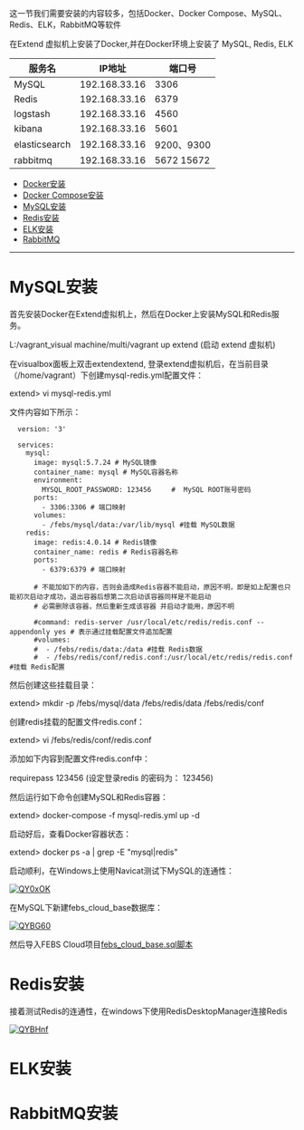 这一节我们需要安装的内容较多，包括Docker、Docker Compose、MySQL、Redis、ELK，RabbitMQ等软件

在Extend 虚拟机上安装了Docker,并在Docker环境上安装了 MySQL, Redis,  ELK

服务名	|IP地址	|端口号|
---|---|---|
MySQL	|192.168.33.16|	3306|
Redis	|192.168.33.16|	6379|
logstash	|192.168.33.16|	4560|
kibana	|192.168.33.16|	5601|
elasticsearch	|192.168.33.16|	9200、9300|
rabbitmq|192.168.33.16|5672 15672|

* [Docker安装](https://github.com/stevenli91748/Engineering-special/blob/master/Docker/docker%20for%20linux/README.md)
* [Docker Compose安装](https://github.com/stevenli91748/Engineering-special/blob/master/Docker/Docker%20Compose%E5%AE%89%E8%A3%85/Docker%20Compose%E5%AE%89%E8%A3%85.md)
* [MySQL安装](#MySQL安装)
* [Redis安装](#Redis安装)
* [ELK安装](#ELK安装)
* [RabbitMQ](#RabbitMQ安装)

---

# MySQL安装

首先安装Docker在Extend虚拟机上，然后在Docker上安装MySQL和Redis服务。

L:/vagrant_visual machine/multi/vagrant up extend         (启动 extend 虚拟机)

在visualbox面板上双击extendextend, 登录extend虚拟机后，在当前目录（/home/vagrant）下创建mysql-redis.yml配置文件：

extend> vi mysql-redis.yml

文件内容如下所示：

      version: '3'

      services:
        mysql:
          image: mysql:5.7.24 # MySQL镜像
          container_name: mysql # MySQL容器名称
          environment:
            MYSQL_ROOT_PASSWORD: 123456     #  MySQL ROOT账号密码
          ports:
            - 3306:3306 # 端口映射
          volumes:
            - /febs/mysql/data:/var/lib/mysql #挂载 MySQL数据
        redis:
          image: redis:4.0.14 # Redis镜像
          container_name: redis # Redis容器名称
          ports:
            - 6379:6379 # 端口映射
          
          # 不能加如下的内容，否则会造成Redis容器不能启动，原因不明，即是如上配置也只能初次启动才成功，退出容器后想第二次启动该容器同样是不能启动
          # 必需删除该容器，然后重新生成该容器 并启动才能用，原因不明
          
          #command: redis-server /usr/local/etc/redis/redis.conf --appendonly yes # 表示通过挂载配置文件追加配置
          #volumes:
          #  - /febs/redis/data:/data #挂载 Redis数据
          #  - /febs/redis/conf/redis.conf:/usr/local/etc/redis/redis.conf #挂载 Redis配置

然后创建这些挂载目录：

extend> mkdir -p /febs/mysql/data /febs/redis/data /febs/redis/conf

创建redis挂载的配置文件redis.conf：

extend> vi /febs/redis/conf/redis.conf

添加如下内容到配置文件redis.conf中：

requirepass 123456     (设定登录redis 的密码为： 123456)

然后运行如下命令创建MySQL和Redis容器：

extend> docker-compose -f mysql-redis.yml up -d

启动好后，查看Docker容器状态：

extend> docker ps -a | grep -E "mysql|redis"

启动顺利，在Windows上使用Navicat测试下MySQL的连通性：


<a href="https://ibb.co/1nQNGFW"><img src="https://i.ibb.co/QcQVvyw/QY0xOK.png" alt="QY0xOK" border="0"></a>

在MySQL下新建febs_cloud_base数据库：

<a href="https://ibb.co/vQgpwB3"><img src="https://i.ibb.co/3MG2rsp/QYBG60.png" alt="QYBG60" border="0"></a>

然后导入FEBS Cloud项目[febs_cloud_base.sql脚本]()

# Redis安装

接着测试Redis的连通性，在windows下使用RedisDesktopManager连接Redis

<a href="https://ibb.co/6WH5QcW"><img src="https://i.ibb.co/W2k1CN2/QYBHnf.png" alt="QYBHnf" border="0"></a>

# ELK安装


# RabbitMQ安装
